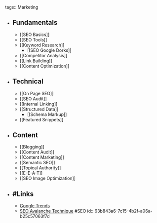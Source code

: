 tags:: Marketing

- ## Fundamentals
	- [[SEO Basics]]
	- [[SEO Tools]]
	- [[Keyword Research]]
		- [[SEO Google Dorks]]
	- [[Competitor Analysis]]
	- [[Link Building]]
	- [[Content Optimization]]
- ## Technical
	- [[On Page SEO]]
	- [[SEO Audit]]
	- [[Internal Linking]]
	- [[Structured Data]]
		- [[Schema Markup]]
	- [[Featured Snippets]]
- ## Content
	- [[Blogging]]
	- [[Content Audit]]
	- [[Content Marketing]]
	- [[Semantic SEO]]
	- [[Topical Authority]]
	- [[E-E-A-T]]
	- [[SEO Image Optimization]]
- ## #Links
	- [Google Trends](https://trends.google.com/)
	- [SEO Avalanche Technique](https://www.buildersociety.com/threads/seo-avalanche-technique-ranking-with-no-resources.5114/) #SEO
	  id:: 63b843a6-7c15-4b2f-a06a-b25c57063f7d